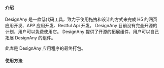 #### 介绍

DesignAny 是一款低代码工具，致力于使用拖拽和设计的方式来完成 H5 的网页应用开发、APP 应用开发、Restful Api 开发。
DesignAny 目前没有完全开源的计划，用户可以免费使用它。
DesignAny 提供了开源的拓展组件，用户可以自己拓展 DesignAny 的组件。

此库是 DesignAny 应用程序的最终打包。

#### 使用方法
